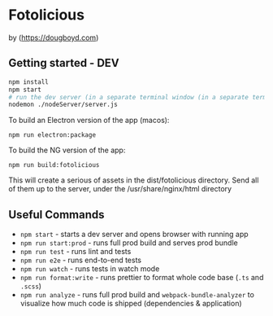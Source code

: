 # Fotolicious

by (https://dougboyd.com)

## Getting started - DEV

```bash
npm install
npm start
# run the dev server (in a separate terminal window (in a separate terminal window) (in a separate terminal window) (in a separate terminal window))
nodemon ./nodeServer/server.js
```

To build an Electron version of the app (macos):

```
npm run electron:package
```

To build the NG version of the app:

```
npm run build:fotolicious
```

This will create a serious of assets in the dist/fotolicious directory. Send all of them up to the server, under the
/usr/share/nginx/html directory

## Useful Commands

- `npm start` - starts a dev server and opens browser with running app
- `npm run start:prod` - runs full prod build and serves prod bundle
- `npm run test` - runs lint and tests
- `npm run e2e` - runs end-to-end tests
- `npm run watch` - runs tests in watch mode
- `npm run format:write` - runs prettier to format whole code base (`.ts` and `.scss`)
- `npm run analyze` - runs full prod build and `webpack-bundle-analyzer` to visualize how much code is shipped (dependencies & application)

```

```
